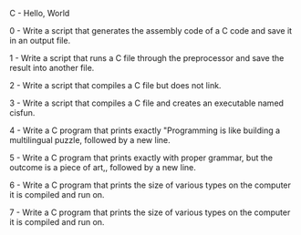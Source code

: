C - Hello, World



0 - Write a script that generates the assembly code of a C code and save it in an output file.



1 - Write a script that runs a C file through the preprocessor and save the result into another file.



2 - Write a script that compiles a C file but does not link.



3 - Write a script that compiles a C file and creates an executable named cisfun.



4 - Write a C program that prints exactly "Programming is like building a multilingual puzzle, followed by a new line.



5 - Write a C program that prints exactly with proper grammar, but the outcome is a piece of art,, followed by a new line.



6 - Write a C program that prints the size of various types on the computer it is compiled and run on.



7 - Write a C program that prints the size of various types on the computer it is compiled and run on.
